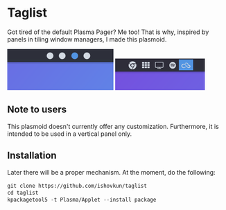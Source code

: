 # Taglist
Got tired of the default Plasma Pager? Me too! That is why, inspired by panels
in tiling window managers, I made this plasmoid.

![Screenshot](Screenshots/Screenshot.png)
![Screenshot](Screenshots/Screenshot1.png)


## Note to users
This plasmoid doesn't currently offer any customization. Furthermore, it
is intended to be used in a vertical panel only.

## Installation
Later there will be a proper mechanism.
At the moment, do the following:
```
git clone https://github.com/ishovkun/taglist
cd taglist
kpackagetool5 -t Plasma/Applet --install package
```
